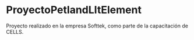 # ProyectoPetlandLItElement
Proyecto realizado en la empresa Softtek, como parte de la capacitación de CELLS.
